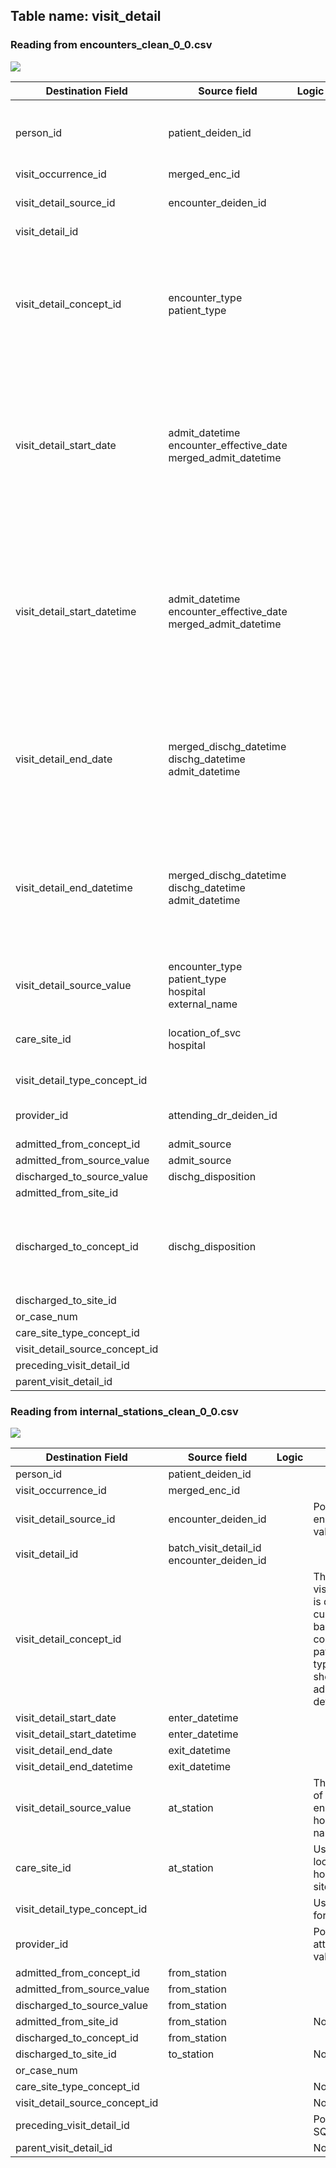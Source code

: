 ## Table name: visit_detail

### Reading from encounters_clean_0_0.csv

![](../md_files/image5.png)

| Destination Field | Source field | Logic | Comment field |
| --- | --- | --- | --- |
| person_id | patient_deiden_id |  | Person ID is the source ID from IDR after the project name and deidentification database intialization date.<br /> |
| visit_occurrence_id | merged_enc_id |  |  |
| visit_detail_source_id | encounter_deiden_id |  | Populate encounter_deiden_id value |
| visit_detail_id |  |  |  |
| visit_detail_concept_id | encounter_type<br />patient_type |  | The visit_detail_concept_id is derived from a curated map table based on the concatation of the patient and encounter types. Please see the sheet map_table for additional mapping details. |
| visit_detail_start_date | admit_datetime<br />encounter_effective_date<br />merged_admit_datetime |  | visit_detail_start_date is derived from admit_datetime. Please see the sheet map_table for additional mapping details<br />When admit_datetime is null, populate visit_detail_start_date with encounter_effective_date<br /><br /> |
| visit_detail_start_datetime | admit_datetime<br />encounter_effective_date<br />merged_admit_datetime |  | visit_detail_start_datetime comes from admit_datetime. Please see the sheet map_table for additional mapping details<br />When admit_datetime is null, populate visit_detail_start_datetime with encounter_effective_date and default time to midnight<br /><br /> |
| visit_detail_end_date | merged_dischg_datetime<br />dischg_datetime<br />admit_datetime |  | visit_detail_end_date will be populated with the date derived from  dischg_datetime<br />If Dischg_datetime is null then populate visit_detail_end_date with the date derived from admit_datetime<br /> |
| visit_detail_end_datetime | merged_dischg_datetime<br />dischg_datetime<br />admit_datetime |  | If discharge datetime is not 23:59, then populate visit_detail_end_datetime as dischg_datetime<br />If Dischg_datetime is null(i.e; when missing or when time in Dischg_datetime is 23:59) then populate visit_detail_end_datetime with   admit_datetime<br /> |
| visit_detail_source_value | encounter_type<br />patient_type<br />hospital<br />external_name |  | This is a combination of patient type, encounter type, hospital, and external name. |
| care_site_id | location_of_svc<br />hospital |  | Use combination of location_of_svc and hospital to lookup care site id |
| visit_detail_type_concept_id |  |  | Use standard concept for EHR DATA 32817. |
| provider_id | attending_dr_deiden_id |  | Populate attending_dr_deiden_id value |
| admitted_from_concept_id | admit_source |  |  |
| admitted_from_source_value | admit_source |  |  |
| discharged_to_source_value | dischg_disposition |  |  |
| admitted_from_site_id |  |  | Not Populated |
| discharged_to_concept_id | dischg_disposition |  | The discharge to Concept ID is derived from discharge disposition. Please see the sheet map_table for additional mapping details.<br /> |
| discharged_to_site_id |  |  | Not Populated |
| or_case_num |  |  |  |
| care_site_type_concept_id |  |  | Not Populated |
| visit_detail_source_concept_id |  |  | Not Populated |
| preceding_visit_detail_id |  |  | Populated through SQL |
| parent_visit_detail_id |  |  | Not populated |

### Reading from internal_stations_clean_0_0.csv

![](../md_files/image6.png)

| Destination Field | Source field | Logic | Comment field |
| --- | --- | --- | --- |
| person_id | patient_deiden_id |  |  |
| visit_occurrence_id | merged_enc_id |  |  |
| visit_detail_source_id | encounter_deiden_id |  | Populate encounter_deiden_id value |
| visit_detail_id | batch_visit_detail_id<br />encounter_deiden_id |  |  |
| visit_detail_concept_id |  |  | The visit_detail_concept_id is derived from a curated map table based on the concatation of the patient and encounter types. Please see the sheet map_table for additional mapping details. |
| visit_detail_start_date | enter_datetime |  |  |
| visit_detail_start_datetime | enter_datetime |  |  |
| visit_detail_end_date | exit_datetime |  |  |
| visit_detail_end_datetime | exit_datetime |  |  |
| visit_detail_source_value | at_station |  | This is a combination of patient type, encounter type, hospital, and external name. |
| care_site_id | at_station |  | Use combination of location_of_svc and hospital to lookup care site id |
| visit_detail_type_concept_id |  |  | Use standard concept for EHR DATA 32817. |
| provider_id |  |  | Populate attending_dr_deiden_id value |
| admitted_from_concept_id | from_station |  |  |
| admitted_from_source_value | from_station |  |  |
| discharged_to_source_value | from_station |  |  |
| admitted_from_site_id | from_station |  | Not Populated |
| discharged_to_concept_id | from_station |  |  |
| discharged_to_site_id | to_station |  | Not Populated |
| or_case_num |  |  |  |
| care_site_type_concept_id |  |  | Not Populated |
| visit_detail_source_concept_id |  |  | Not Populated |
| preceding_visit_detail_id |  |  | Populated through SQL |
| parent_visit_detail_id |  |  | Not populated |

